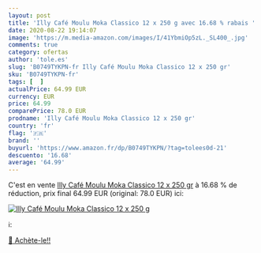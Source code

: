 ```yaml
---
layout: post
title: 'Illy Café Moulu Moka Classico 12 x 250 g avec 16.68 % rabais '
date: 2020-08-22 19:14:07
image: 'https://m.media-amazon.com/images/I/41YbmiOp5zL._SL400_.jpg'
comments: true
category: ofertas
author: 'tole.es'
slug: 'B0749TYKPN-fr Illy Café Moulu Moka Classico 12 x 250 gr'
sku: 'B0749TYKPN-fr'
tags: [  ]
actualPrice: 64.99 EUR
currency: EUR
price: 64.99
comparePrice: 78.0 EUR
prodname: 'Illy Café Moulu Moka Classico 12 x 250 gr'
country: 'fr'
flag: '🇫🇷'
brand: ''
buyurl: 'https://www.amazon.fr/dp/B0749TYKPN/?tag=tolees0d-21'
descuento: '16.68'
average: '64.99'
---
```


C'est en vente [Illy Café Moulu Moka Classico 12 x 250 gr](https://www.amazon.fr/dp/B0749TYKPN/?tag=tolees0d-21)  à  16.68 % de réduction, prix final  64.99 EUR (original: 78.0 EUR) ici:

[![Illy Café Moulu Moka Classico 12 x 250 g](https://m.media-amazon.com/images/I/41YbmiOp5zL._SL400_.jpg)](https://www.amazon.fr/dp/B0749TYKPN/?tag=tolees0d-21)

ℹ️:


[🛒 Achète-le!!](https://www.amazon.fr/dp/B0749TYKPN/?tag=tolees0d-21)
